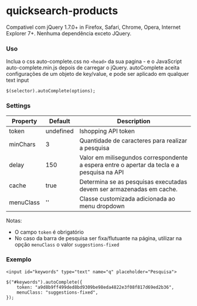 # quicksearch-products

Compativel com jQuery 1.7.0+ in Firefox, Safari, Chrome, Opera, Internet Explorer 7+. Nenhuma dependência exceto JQuery.

### Uso

Inclua o css auto-complete.css no `<head>` da sua pagina - e o JavaScript auto-complete.min.js depois de carregar o jQuery. autoComplete aceita configurações de um objeto de key/value, e pode ser aplicado em qualquer text input

```$(selector).autoComplete(options);```

### Settings

Property | Default | Description
------------ | ------------- | -------------
token | undefined | Ishopping API token
minChars | 3 | Quantidade de caracteres para realizar a pesquisa
delay | 150 | Valor em milisegundos correspondente a espera entre o apertar da tecla e a pesquisa na API
cache | true | Determina se as pesquisas executadas devem ser armazenadas em cache.
menuClass | '' | Classe customizada adicionada ao menu dropdown

Notas:

- O campo `token` é obrigatório
- No caso da barra de pesquisa ser fixa/flutuante na página, utilizar na opção `menuClass` o valor `suggestions-fixed`

### Exemplo

```
<input id="keywords" type="text" name="q" placeholder="Pesquisa">
```

```
$("#keywords").autoComplete({
    token: "a9d8b9ff499ded8bd9309be98eda4822e3f08f817d69ed2b36",
    menuClass: "suggestions-fixed",
});
```